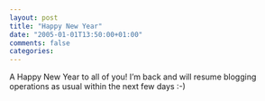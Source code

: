 ```yaml
---
layout: post
title: "Happy New Year"
date: "2005-01-01T13:50:00+01:00"
comments: false
categories: 
---
```


<p>A Happy New Year to all of you! I&#8217;m back and will resume blogging operations as usual within the next few days :-)</p>


